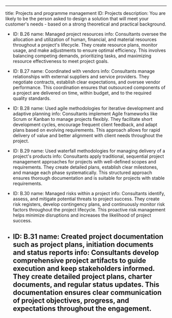 ---

title: Projects and programme management
ID: Projects
description: You are likely to be the person asked to design a solution that will meet your customer's needs - based on a strong theoretical and practical background.

- ID: B.26
  name: Managed project resources
  info: Consultants oversee the allocation and utilization of human, financial, and material resources throughout a project's lifecycle. They create resource plans, monitor usage, and make adjustments to ensure optimal efficiency. This involves balancing competing demands, prioritizing tasks, and maximizing resource effectiveness to meet project goals.

- ID: B.27
  name: Coordinated with vendors
  info: Consultants manage relationships with external suppliers and service providers. They negotiate contracts, establish clear expectations, and oversee vendor performance. This coordination ensures that outsourced components of a project are delivered on time, within budget, and to the required quality standards.

- ID: B.28
  name: Used agile methodologies for iterative development and adaptive planning
  info: Consultants implement Agile frameworks like Scrum or Kanban to manage projects flexibly. They facilitate short development cycles, encourage frequent client feedback, and adapt plans based on evolving requirements. This approach allows for rapid delivery of value and better alignment with client needs throughout the project.

- ID: B.29
  name: Used waterfall methodologies for managing delivery of a project's products
  info: Consultants apply traditional, sequential project management approaches for projects with well-defined scopes and requirements. They create detailed plans, establish clear milestones, and manage each phase systematically. This structured approach ensures thorough documentation and is suitable for projects with stable requirements.

- ID: B.30
  name: Managed risks within a project
  info: Consultants identify, assess, and mitigate potential threats to project success. They create risk registers, develop contingency plans, and continuously monitor risk factors throughout the project lifecycle. This proactive risk management helps minimize disruptions and increases the likelihood of project success.

- ID: B.31
  name: Created project documentation such as project plans, initiation documents and status reports
  info: Consultants develop comprehensive project artifacts to guide execution and keep stakeholders informed. They create detailed project plans, charter documents, and regular status updates. This documentation ensures clear communication of project objectives, progress, and expectations throughout the engagement.
  ---